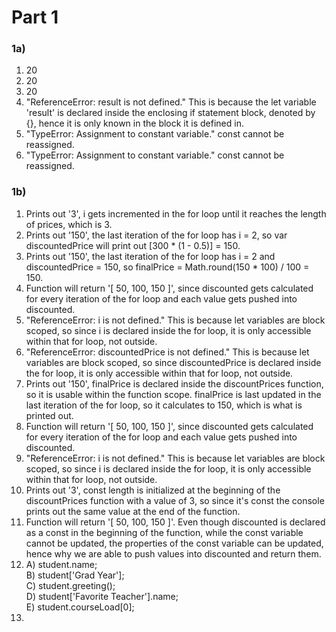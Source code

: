 # Part 1

### 1a)

1. 20
2. 20
3. 20
4. "ReferenceError: result is not defined." This is because the let variable 'result' is declared inside the enclosing if statement block, denoted by {}, hence it is only known in the block it is defined in.
5. "TypeError: Assignment to constant variable." const cannot be reassigned.
6. "TypeError: Assignment to constant variable." const cannot be reassigned.

### 1b)

1. Prints out '3', i gets incremented in the for loop until it reaches the length of prices, which is 3.
2. Prints out '150', the last iteration of the for loop has i = 2, so var discountedPrice will print out [300 * (1 - 0.5)] = 150.
3. Prints out '150', the last iteration of the for loop has i = 2 and discountedPrice = 150, so finalPrice = Math.round(150 * 100) / 100 = 150.
4. Function will return '[ 50, 100, 150 ]', since discounted gets calculated for every iteration of the for loop and each value gets pushed into discounted.
5. "ReferenceError: i is not defined." This is because let variables are block scoped, so since i is declared inside the for loop, it is only accessible within that for loop, not outside.
6. "ReferenceError: discountedPrice is not defined." This is because let variables are block scoped, so since discountedPrice is declared inside the for loop, it is only accessible within that for loop, not outside.
7. Prints out '150', finalPrice is declared inside the discountPrices function, so it is usable within the function scope. finalPrice is last updated in the last iteration of the for loop, so it calculates to 150, which is what is printed out. 
8. Function will return '[ 50, 100, 150 ]', since discounted gets calculated for every iteration of the for loop and each value gets pushed into discounted.
9. "ReferenceError: i is not defined." This is because let variables are block scoped, so since i is declared inside the for loop, it is only accessible within that for loop, not outside.
10. Prints out '3', const length is initialized at the beginning of the discountPrices function with a value of 3, so since it's const the console prints out the same value at the end of the function.
11. Function will return '[ 50, 100, 150 ]'. Even though discounted is declared as a const in the beginning of the function, while the const variable cannot be updated, the properties of the const variable can be updated, hence why we are able to push values into discounted and return them.
12. A) student.name;\
    B) student['Grad Year'];\
    C) student.greeting();\
    D) student['Favorite Teacher'].name;\
    E) student.courseLoad[0];
13. 